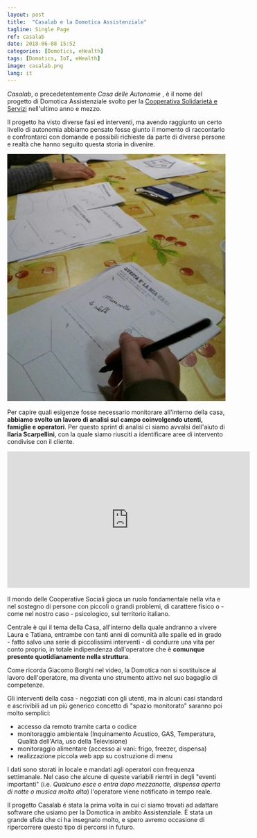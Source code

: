 ```yaml
---
layout: post
title:  "Casalab e la Domotica Assistenziale"
tagline: Single Page
ref: casalab
date: 2018-06-08 15:52
categories: [Domotics, eHealth]
tags: [Domotics, IoT, eHealth]
image: casalab.png
lang: it
---
```


_Casalab_, o precedetentemente _Casa delle Autonomie_ , è il nome del progetto di Domotica Assistenziale svolto per la [Cooperativa Solidarietà e Servizi](http://www.solidarietaeservizi.it/home.html) nell'ultimo anno e mezzo.

Il progetto ha visto diverse fasi ed interventi, ma avendo raggiunto un certo livello di autonomia abbiamo pensato fosse giunto il momento di raccontarlo e confrontarci con domande e possibili richieste da parte di diverse persone e realtà che hanno seguito questa storia in divenire.

![](/images/blog/field-analysis.png)

Per capire quali esigenze fosse necessario monitorare all'interno della casa, **abbiamo svolto un lavoro di analisi sul campo coinvolgendo utenti, famiglie e operatori**. Per questo sprint di analisi ci siamo avvalsi dell'aiuto di **Ilaria Scarpellini**, con la quale siamo riusciti a identificare aree di intervento condivise con il cliente.

<iframe width="560" height="315" src="https://www.youtube.com/embed/-zY2yGYtukU" frameborder="0" allow="autoplay; encrypted-media" allowfullscreen></iframe>

Il mondo delle Cooperative Sociali gioca un ruolo fondamentale nella vita e nel sostegno di persone con piccoli o grandi problemi, di carattere fisico o - come nel nostro caso - psicologico, sul territorio italiano.

Centrale è qui il tema della Casa, all'interno della quale andranno a vivere Laura e Tatiana, entrambe con tanti anni di comunità alle spalle ed in grado - fatto salvo una serie di piccolissimi interventi - di condurre una vita per conto proprio, in totale indipendenza dall'operatore che è **comunque presente quotidianamente nella struttura**.  

Come ricorda Giacomo Borghi nel video, la Domotica non si sostituisce al lavoro dell'operatore, ma diventa uno strumento attivo nel suo bagaglio di competenze.

Gli interventi della casa - negoziati con gli utenti, ma in alcuni casi standard e ascrivibili ad un più generico concetto di "spazio monitorato" saranno poi molto semplici:

* accesso da remoto tramite carta o codice  
* monitoraggio ambientale (Inquinamento Acustico, GAS, Temperatura, Qualità dell'Aria, uso della Televisione)  
* monitoraggio alimentare (accesso ai vani: frigo, freezer, dispensa)  
* realizzazione piccola web app su costruzione di menu  


I dati sono storati in locale e mandati agli operatori con frequenza settimanale. Nel caso che alcune di queste variabili rientri in degli "eventi importanti" (i.e. _Qualcuno esce o entra dopo mezzanotte, dispensa aperta di notte o musica molto alta_) l'operatore viene notificato in tempo reale.

Il progetto Casalab é stata la prima volta in cui ci siamo trovati ad adattare software che usiamo per la Domotica in ambito Assistenziale. È stata un grande sfida che ci ha insegnato molto, e spero avremo occasione di ripercorrere questo tipo di percorsi in futuro.
